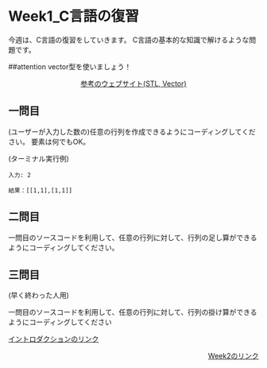 # Week1_C言語の復習
今週は、C言語の復習をしていきます。
C言語の基本的な知識で解けるような問題です。

##attention
vector型を使いましょう！
<p align="center"><a href="https://cpp-lang.sevendays-study.com/ex-day4.html">参考のウェブサイト(STL, Vector)</a></p>

## 一問目
(ユーザーが入力した数の)任意の行列を作成できるようにコーディングしてください。
要素は何でもOK。

(ターミナル実行例)
```
入力: 2

結果：[[1,1],[1,1]]
```

## 二問目
一問目のソースコードを利用して、任意の行列に対して、行列の足し算ができるようにコーディングしてください。

## 三問目
(早く終わった人用)

一問目のソースコードを利用して、任意の行列に対して、行列の掛け算ができるようにコーディングしてください

<div><p align="left"><a href="https://github.com/ERiC-Labo/C_Journal_club">イントロダクションのリンク</a></p><p align="right"><a href="https://github.com/ERiC-Labo/C_Journal_club/tree/main/Week2">Week2のリンク</a></p></div>

